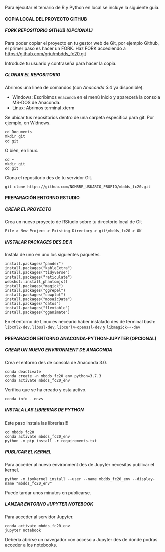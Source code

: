 
Para ejecutar el temario de R y Python en local se incluye la siguiente guía.

#### COPIA LOCAL DEL PROYECTO GITHUB

##### FORK REPOSITORIO GITHUB (OPCIONAL)

Para poder copiar el proyecto en tu gestor web de Git, por ejemplo Github, el primer paso es hacer un FORK. Haz FORK accediendo a https://github.com/griu/mbdds_fc20.git

Introduze tu usuario y contraseña para hacer la copia.

##### CLONAR EL REPOSITORIO

Abrimos una linea de comandos (con *Anaconda 3.0* ya disponible).

- Windows: Escribimos `Anaconda` en el menú Inicio y aparecerá la consola MS-DOS de Anaconda.
- Linux: Abrimos terminal xterm

Se ubicar tus repositorios dentro de una carpeta específica para git. Por ejemplo, en Widnows.

```
cd Documents
mkdir git
cd git
```

O bién, en linux.

```
cd ~
mkdir git
cd git
```

Clona el repositorio des de tu servidor Git.

```
git clone https://github.com/NOMBRE_USUARIO_PROPIO/mbdds_fc20.git
```

#### PREPARACIÓN ENTORNO RSTUDIO

##### CREAR EL PROYECTO

Crea un nuevo proyecto de RStudio sobre tu directorio local de Git 

`File > New Project > Existing Directory > git\mbdds_fc20 > OK`

##### INSTALAR PACKAGES DES DE R

Instala de uno en uno los siguientes paquetes.

```
install.packages("pander")
install.packages("kableExtra")
install.packages("tidyverse")
install.packages("reticulate")
webshot::install_phantomjs()
install.packages("magick")
install.packages("ggrepel")
install.packages("cowplot")
install.packages("mosaicData")
install.packages("datos")
install.packages("flextable")
install.packages("gganimate")
```

En el entorno de Linux es neceario haber instalado des de terminal bash: `libxml2-dev`, `libssl-dev`, `libcurl4-openssl-dev` y `libmagick++-dev`

#### PREPARACIÓN ENTORNO ANACONDA-PYTHON-JUPYTER (OPCIONAL)

##### CREAR UN NUEVO ENVIRONMENT DE ANACONDA

Crea el entorno des de consola de Anaconda 3.0.

```
conda deactivate
conda create -n mbdds_fc20_env python=3.7.3
conda activate mbdds_fc20_env
```

Verifica que se ha creado y esta activo.

```
conda info --envs
```

##### INSTALA LAS LIBRERIAS DE PYTHON

Este paso instala las librerias!!! 

```
cd mbdds_fc20
conda activate mbdds_fc20_env
python -m pip install -r requirements.txt
```

##### PUBLICAR EL KERNEL

Para acceder al nuevo environment des de Jupyter necesitas publicar el kernel.

```
python -m ipykernel install --user --name mbdds_fc20_env --display-name "mbdds_fc20_env"
```

Puede tardar unos minutos en publicarse.

##### LANZAR ENTORNO JUPYTER NOTEBOOK

Para acceder al servidor Jupyter. 

```
conda activate mbdds_fc20_env
jupyter notebook
```

Debería abrirse un navegador con acceso a Jupyter des de donde podras acceder a los notebooks.

